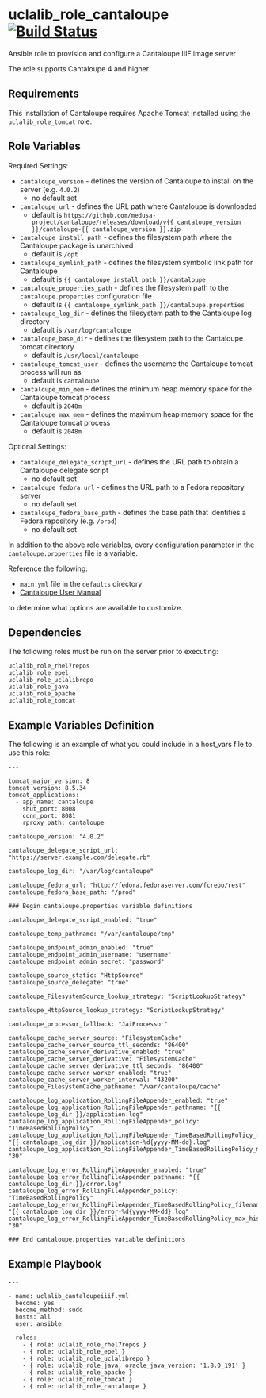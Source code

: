 uclalib_role_cantaloupe &nbsp;[![Build Status](https://travis-ci.org/UCLALibrary/uclalib_role_cantaloupe.svg?branch=master)](https://travis-ci.org/UCLALibrary/uclalib_role_cantaloupe)
=========

Ansible role to provision and configure a Cantaloupe IIIF image server

The role supports Cantaloupe 4 and higher

Requirements
------------

This installation of Cantaloupe requires Apache Tomcat installed using the `uclalib_role_tomcat` role.

Role Variables
--------------
Required Settings:
* `cantaloupe_version` - defines the version of Cantaloupe to install on the server (e.g. `4.0.2`)
    * no default set
* `cantaloupe_url` - defines the URL path where Cantaloupe is downloaded
    * default is `https://github.com/medusa-project/cantaloupe/releases/download/v{{ cantaloupe_version }}/cantaloupe-{{ cantaloupe_version }}.zip`
* `cantaloupe_install_path` - defines the filesystem path where the Cantaloupe package is unarchived
    * default is `/opt`
* `cantaloupe_symlink_path` - defines the filesystem symbolic link path for Cantaloupe
    * default is `{{ cantaloupe_install_path }}/cantaloupe`
* `cantaloupe_properties_path` - defines the filesystem path to the `cantaloupe.properties` configuration file
    * default is `{{ cantaloupe_symlink_path }}/cantaloupe.properties`
* `cantaloupe_log_dir` - defines the filesystem path to the Cantaloupe log directory
    * default is `/var/log/cantaloupe`
* `cantaloupe_base_dir` - defines the filesystem path to the Cantaloupe tomcat directory
    * default is `/usr/local/cantaloupe`
* `cantaloupe_tomcat_user` - defines the username the Cantaloupe tomcat process will run as
    * default is `cantaloupe`
* `cantaloupe_min_mem` - defines the minimum heap memory space for the Cantaloupe tomcat process
    * default is `2048m`
* `cantaloupe_max_mem` - defines the maximum heap memory space for the Cantaloupe tomcat process
    * default is `2048m`

Optional Settings:
* `cantaloupe_delegate_script_url` - defines the URL path to obtain a Cantaloupe delegate script
    * no default set
* `cantaloupe_fedora_url` - defines the URL path to a Fedora repository server
    * no default set
* `cantaloupe_fedora_base_path` - defines the base path that identifies a Fedora repository (e.g. `/prod`)
    * no default set

In addition to the above role variables, every configuration parameter in the `cantaloupe.properties` file is a variable.

Reference the following:

* `main.yml` file in the `defaults` directory
* [Cantaloupe User Manual](https://medusa-project.github.io/cantaloupe/manual/4.0/getting-started.html)

to determine what options are available to customize.


Dependencies
------------

The following roles must be run on the server prior to executing:

```
uclalib_role_rhel7repos
uclalib_role_epel
uclalib_role_uclalibrepo
uclalib_role_java
uclalib_role_apache
uclalib_role_tomcat
```

Example Variables Definition
-----------------------------------------------
The following is an example of what you could include in a host_vars file to use this role:

```
---

tomcat_major_version: 8
tomcat_version: 8.5.34
tomcat_applications:
  - app_name: cantaloupe
    shut_port: 8008
    conn_port: 8081
    rproxy_path: cantaloupe

cantaloupe_version: "4.0.2"

cantaloupe_delegate_script_url: "https://server.example.com/delegate.rb"

cantaloupe_log_dir: "/var/log/cantaloupe"

cantaloupe_fedora_url: "http://fedora.fedoraserver.com/fcrepo/rest"
cantaloupe_fedora_base_path: "/prod"

### Begin cantaloupe.properties variable definitions

cantaloupe_delegate_script_enabled: "true"

cantaloupe_temp_pathname: "/var/cantaloupe/tmp"

cantaloupe_endpoint_admin_enabled: "true"
cantaloupe_endpoint_admin_username: "username"
cantaloupe_endpoint_admin_secret: "password"

cantaloupe_source_static: "HttpSource"
cantaloupe_source_delegate: "true"

cantaloupe_FilesystemSource_lookup_strategy: "ScriptLookupStrategy"

cantaloupe_HttpSource_lookup_strategy: "ScriptLookupStrategy"

cantaloupe_processor_fallback: "JaiProcessor"

cantaloupe_cache_server_source: "FilesystemCache"
cantaloupe_cache_server_source_ttl_seconds: "86400"
cantaloupe_cache_server_derivative_enabled: "true"
cantaloupe_cache_server_derivative: "FilesystemCache"
cantaloupe_cache_server_derivative_ttl_seconds: "86400"
cantaloupe_cache_server_worker_enabled: "true"
cantaloupe_cache_server_worker_interval: "43200"
cantaloupe_FilesystemCache_pathname: "/var/cantaloupe/cache"

cantaloupe_log_application_RollingFileAppender_enabled: "true"
cantaloupe_log_application_RollingFileAppender_pathname: "{{ cantaloupe_log_dir }}/application.log"
cantaloupe_log_application_RollingFileAppender_policy: "TimeBasedRollingPolicy"
cantaloupe_log_application_RollingFileAppender_TimeBasedRollingPolicy_filename_pattern: "{{ cantaloupe_log_dir }}/application-%d{yyyy-MM-dd}.log"
cantaloupe_log_application_RollingFileAppender_TimeBasedRollingPolicy_max_history: "30"

cantaloupe_log_error_RollingFileAppender_enabled: "true"
cantaloupe_log_error_RollingFileAppender_pathname: "{{ cantaloupe_log_dir }}/error.log"
cantaloupe_log_error_RollingFileAppender_policy: "TimeBasedRollingPolicy"
cantaloupe_log_error_RollingFileAppender_TimeBasedRollingPolicy_filename_pattern: "{{ cantaloupe_log_dir }}/error-%d{yyyy-MM-dd}.log"
cantaloupe_log_error_RollingFileAppender_TimeBasedRollingPolicy_max_history: "30"

### End cantaloupe.properties variable definitions
```

Example Playbook
----------------
```
---

- name: uclalib_cantaloupeiiif.yml
  become: yes
  become_method: sudo
  hosts: all
  user: ansible

  roles:
    - { role: uclalib_role_rhel7repos }
    - { role: uclalib_role_epel }
    - { role: uclalib_role_uclalibrepo }
    - { role: uclalib_role_java, oracle_java_version: '1.8.0_191' }
    - { role: uclalib_role_apache }
    - { role: uclalib_role_tomcat }
    - { role: uclalib_role_cantaloupe }
```
